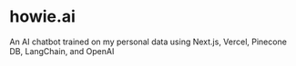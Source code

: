 # howie.ai
An AI chatbot trained on my personal data using Next.js, Vercel, Pinecone DB, LangChain, and OpenAI
